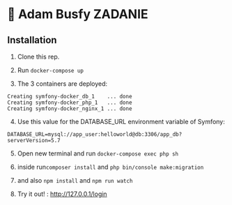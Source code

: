 # 🐳 Adam Busfy ZADANIE

## Installation

1. Clone this rep.

2. Run `docker-compose up`

3. The 3 containers are deployed: 

```
Creating symfony-docker_db_1    ... done
Creating symfony-docker_php_1   ... done
Creating symfony-docker_nginx_1 ... done
```

4. Use this value for the DATABASE_URL environment variable of Symfony:

```
DATABASE_URL=mysql://app_user:helloworld@db:3306/app_db?serverVersion=5.7
```

5. Open new terminal and run `docker-compose exec php sh`  

6. inside run`composer install` and `php bin/console make:migration` 
7. and also `npm install` and `npm run watch`

8. Try it out! : http://127.0.0.1/login
